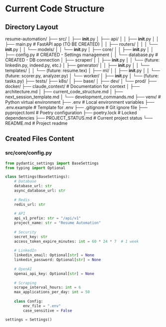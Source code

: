 # Current Code Structure

## Directory Layout
resume-automation/
├── src/
│   ├── __init__.py
│   ├── api/
│   │   ├── __init__.py
│   │   ├── main.py              # FastAPI app (TO BE CREATED)
│   │   ├── routers/
│   │   │   └── __init__.py
│   │   └── models/
│   │       └── __init__.py
│   ├── core/
│   │   ├── __init__.py
│   │   ├── config.py            # CREATED - Settings management
│   │   └── database.py          # CREATED - DB connection
│   ├── scraper/
│   │   ├── __init__.py
│   │   └── (future: linkedin.py, indeed.py, etc.)
│   ├── generator/
│   │   ├── __init__.py
│   │   └── templates/
│   │       └── (future: resume.tex)
│   ├── ml/
│   │   ├── __init__.py
│   │   └── (future: scorer.py, analyzer.py)
│   └── worker/
│       ├── __init__.py
│       └── (future: tasks.py)
├── tests/
├── k8s/
│   ├── base/
│   ├── dev/
│   └── prod/
├── docker/
├── claude_context/              # Documentation for context
│   ├── architecture.md
│   ├── current_code_structure.md
│   ├── next_session_template.md
│   └── development_commands.md
├── venv/                        # Python virtual environment
├── .env                         # Local environment variables
├── .env.example                 # Template for .env
├── .gitignore                   # Git ignore file
├── pyproject.toml              # Poetry configuration
├── poetry.lock                 # Locked dependencies
├── PROJECT_STATUS.md           # Current project status
└── README.md                   # Project readme

## Created Files Content

### src/core/config.py
```python
from pydantic_settings import BaseSettings
from typing import Optional

class Settings(BaseSettings):
    # Database
    database_url: str
    async_database_url: str
    
    # Redis
    redis_url: str
    
    # API
    api_v1_prefix: str = "/api/v1"
    project_name: str = "Resume Automation"
    
    # Security
    secret_key: str
    access_token_expire_minutes: int = 60 * 24 * 7  # 1 week
    
    # LinkedIn
    linkedin_email: Optional[str] = None
    linkedin_password: Optional[str] = None
    
    # OpenAI
    openai_api_key: Optional[str] = None
    
    # Scraping
    scrape_interval_hours: int = 6
    max_applications_per_day: int = 50
    
    class Config:
        env_file = ".env"
        case_sensitive = False

settings = Settings()
